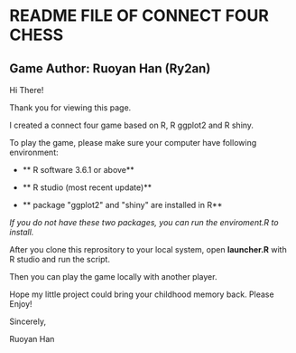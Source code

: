 # README FILE OF CONNECT FOUR CHESS
## Game Author: Ruoyan Han (Ry2an)

Hi There!

Thank you for viewing this page.

I created a connect four game based on R, R ggplot2 and R shiny.

To play the game, please make sure your computer have following environment:

+ ** R software 3.6.1 or above**

+ ** R studio (most recent update)**

+ ** package "ggplot2" and "shiny" are installed in R**

*If you do not have these two packages, you can run the enviroment.R to install.*

After you clone this reprository to your local system, open **launcher.R** with R studio and run the script.

Then you can play the game locally with another player.

Hope my little project could bring your childhood memory back. Please Enjoy!

Sincerely,

Ruoyan Han